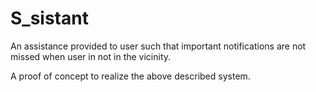 # S_sistant

An assistance provided to user such that important notifications are not missed when user in not in the vicinity.

A proof of concept to realize the above described system.
